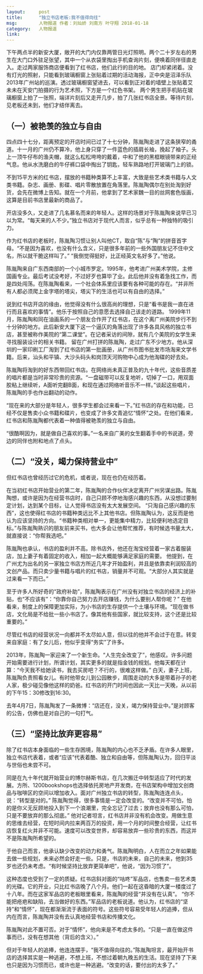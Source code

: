 ```yaml
---
layout:     post
title:      "独立书店老板:我不值得向往"
msg:		人物报道 作者：刘灿娇 刘南方 叶守翔 2018-01-18
category:	人物报道
link:
---	
```



下午两点半的新安大厦，敞开的大门内仅靠两管日光灯照明。两个二十岁左右的男生在大门口外驻足张望，其中一个从衣袋里掏出手机查询片刻，便唤着同伴径直走入。走过两家服饰商店便看到了红书店，他们此行的目的地。
店门却紧闭着。没有灯光的照射，只能看到玻璃橱窗上张贴着过期的活动海报，正中央是沼泽乐队2013年广州站的巡演。透过玻璃橱窗望进去，可以看到正对着的墙壁上张贴着艾未未在天安门拍摄的行为艺术照，下方是一个红色书架。
两个男生把手机贴在玻璃橱窗上拍了一张照，端详片刻后又走开几步，拍了几张红书店全景。等待片刻，见老板还未到，他们才结伴离去。

## （一）被艳羡的独立与自由
四点四十七分，距离预定的开店时间已过了十七分钟，陈胤陶走进了这条狭窄的甬道。十一月的广州仍不算冷，他上身只穿了一件蓝色的插肩长袖，挽起了袖子。头上一顶牛仔布的渔夫帽，就这么松松垮垮的戴着，中和了他的黑框眼镜带来的正经气息。他从水洗磨白的牛仔裤口袋中掏出了钥匙，轻车熟路地打开玻璃门上的锁。

不到15平方米的红书店，摆放的书籍种类算不上丰富，大致是些艺术类书籍与人文类书籍。杂志、画册、影碟、唱片零散放置在角落里。陈胤陶偶尔在别处淘到好货，会先在微博上告知。就在一个月前，他拿到了艺术家魏一目的丝网套色版画，这算是目前书店里最新的商品了。

开店没多久，又走进了几名慕名而来的年轻人。这样的场景对于陈胤陶来说早已习以为常。“每天来的人不少。”独立书店对于现代人而言，似乎总有一种独特的吸引力。


作为红书店的老板时，陈胤陶习惯让别人叫他CT，取自“陈”与“陶”的拼音首字母。“不是因为喜欢，也没有什么含义，只是很多年前的一些外国朋友记不住中文名，所以就干脆这样叫了。”
“我倒觉得挺好，比正经英文名好多了。”他说。

陈胤陶来自广东西南部的一个小城市罗定。1995年，他考进广州美术学院，主修国画专业。最后考试没考好，不过好歹也算毕了业。此后他并没有着急找工作，而是四处闯荡。在陈胤陶看来，一个社会体系里应该要有各种可能的存在。“并非所有人都必须爬上金字塔的塔尖，塔尖下的生活也可以有自由的选择。”

说到红书店开店的缘由，他觉得没有什么很高尚的理想，只是“看书是我一直在进行而且喜欢的事情”。他乐于按照自己的意愿去选择自己该走的道路。
1999年11月，陈胤陶和同在油画系的一个朋友合作开了红书店，在这个离广州美院步行不到十分钟的地方。此后新安大厦下这一个逼仄的角落出现了许多各具风格的独立书店，甚至被称作美院的“第二课堂”。在记者采访的间隙，就有几个美院的女学生来寻找服装设计的相关书籍。
留在广州打拼的陈胤陶，走过广东不少地方。他从深圳的一家印刷工厂淘到了红书店的第一批画册，从广州市图书批发市场淘来文学书籍。后来，汕头和平镇、大沙头码头和岗顶天河购物中心成为他淘碟的好去处。

陈胤陶将淘到的好东西带回红书店。在网络尚未真正普及的九十年代，这些音质差的唱片都是当时非常珍贵的资源。“一盘磁带可以反复地听，切掉了一口，用双面胶粘上继续听，A面听完翻B面，和现在通过网络听音乐不一样。”谈起这些唱片，陈胤陶的手也作出翻动的动作。

“现在来的大部分是年轻人，很多学生都会过来看一下。”红书店的存在和功能，已经不仅是售卖小众书籍和碟片，也变成了许多文青追忆“情怀”之处。在他们看来，红书店和陈胤陶都代表着一种值得被艳羡的独立与自由。

“很酷啊因为，就是做自己喜欢的事。”一名来自广美的女生翻着手中的书说道，旁边的同伴也附和地点了点头。

## （二）“没关，竭力保持营业中”
但红书店也曾经历过它的危机，或者说，现在也仍在经历着。

在当初红书店开始营业的第二年，陈胤陶的合作伙伴决定离开广州另谋出路。陈胤陶想，或许是因为在经营书店时，自己只顾不停地淘感兴趣的东西，从没想过要制定计划，达到某个目标，让人觉得书店没有太大发展空间。
“只淘自己感兴趣的东西”，这也使得红书店的书籍种类远比不上其他书店。但陈胤陶认为，这反而是他认为应该坚持的方向。“书籍种类相对单一，更能集中精力，比较便利地选定目标。”与陈胤陶熟识的朋友前来买书，也大多会让他帮忙推荐，有时候选书量太大，就直接说：“你帮我选吧。”

陈胤陶也承认，书店的盈利并不高。除书店外，他还在淘宝经营着一家古着服装店，加上妻子有着固定的收入，相加一起大概能够满足家庭的需要。
他提到，在广州尤为出名的另一家独立书店方所近几年才开始盈利，并且是依靠卖利润较高的文创产品。而只卖少量书籍与唱片的红书店，销量并不可观。“大部分人其实就是过来看一下而已。”

至于许多人所好奇的“政府补助”，陈胤陶表示在广州没有对独立书店的经济上的补贴，也“不应该有”：“你靠你自己努力去开店赚钱，为什么要别人帮你呢？”
在他看来，制度上的保障更加实际，为小书店的生存提供一个土壤与环境。“现在做书店，文化局是不给批一些小书店了。像其他有些国家，就比较支持，这个还是比较重要的。”

尽管红书店的经营状况一向都并不太尽如人意，但以往的他并不会过于在意。转变来自家庭：有了女儿后，他似乎变得“务实”了许多。

2013年，陈胤陶一家迎来了一个新生命。“人生完全改变了”，他感叹。许多问题开始需要进行计划，所谓计划，其实更多的就是指金钱的规划。他每天都在计算：“今天我不给她读书，我去买房吧？不行的，很难这样做。”
白天，妻子上班，陈胤陶负责照看女儿。有时他带女儿到公园散步，周围走动的大多是带着孙子的老人家，极少碰见像他这样的奶爸。红书店的开门时间也因此一天比一天晚，从以前的下午15：30修改到16:30。

去年4月7日，陈胤陶发了一条微博：“店还在，没关，竭力保持营业中。”是对顾客的公告，仿佛也是对自己的一句打气。

## （三）“坚持比放弃更容易”
除了红书店本身面临的一些生存困境，陈胤陶的内心也不乏矛盾。在许多人眼里，独立书店代表着，或者“应该”代表着酷、独立和自由等，但陈胤陶认为，回归平淡与世俗也未尝不可。

同是在九十年代就开始营业的博尔赫斯书店，在几次搬迁中转型适应了时代的发展。方所、1200bookshops也选择依托房地产开发商，在书店架构中增加文创商品与咖啡区的空间以增加收入。面对广州独立书店的转型，陈胤陶连连点头，说：“转型是对的。”
陈胤陶觉得，很多事情是一定会改变的。“改变并不可怕，怕的是你义无反顾地投入到下一个浪潮里，完全忘记了过去；放弃也没有那么可怕，只是不要放弃的那么彻底。”
他对记者坦言，红书店并非没有机会改变。用做生意的思维去经营，在短时间内拉来两百万的投资，用一个月的时间整合经营，让红书店恢复红火并非不可能。速度可以改变世界，却容易放弃一些珍贵的东西，而这并不是陈胤陶所希望的。

于他自己而言，他承认缺少改变的动力和勇气。陈胤陶明白，人在而立之年如果能去做一些规划，未来必然会好走一些。只是，书店的未来，自己的未来，他到35岁也还仍未考虑。“有时候坚持比放弃更简单吧”，他说，“因为习惯了”。

这种态度也受到了一定的质疑。红书店斜对面的“咕咚”军品店，也售卖一些艺术类的光碟。它的开业，只比红书店晚了八个月。他们一起在这昏暗的大厦一楼度过了十八年。而在这家军品店的老板眼里看来，陈胤陶的经营“并没有在认真”。
“你不能把疮疤和缺陷，去当做好的东西。”军品店的老板说道。他认为，红书店的“坚持”和“情怀”，现在都渐渐流于表面的符号。这些符号容易受年轻人的追捧，但从内在而言，陈胤陶并没有去认真地经营书店和传播文化。

陈胤陶对此不置可否。对于“情怀”，他向来是不考虑太多的。“只是一直在做这件事而已，没有在想其他（背后的含义）。”

但对于年轻人的追捧，他连连摆手，“我不值得向往的。”陈胤陶坦言，最开始开书店的选择其实是一种逃避，不想上班，不想过着朝九晚五的生活。现在坚持了下来也只是因为习惯而已，或许也是一种逃避。“改变的话，要付出的太多了。”
